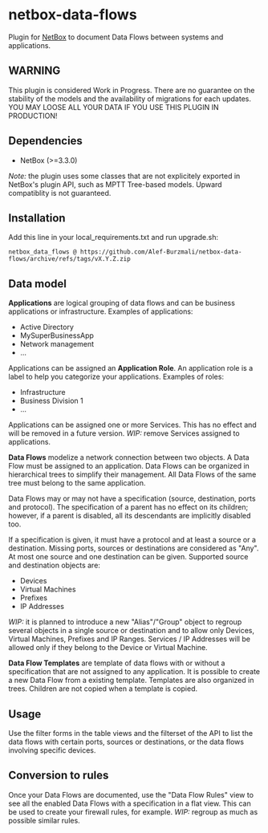 # netbox-data-flows

Plugin for [NetBox](https://docs.netbox.dev/) to document Data Flows between
systems and applications.

## WARNING

This plugin is considered Work in Progress. There are no guarantee on the
stability of the models and the availability of migrations for each updates.
YOU MAY LOOSE ALL YOUR DATA IF YOU USE THIS PLUGIN IN PRODUCTION!

## Dependencies
  - NetBox (>=3.3.0)

*Note:* the plugin uses some classes that are not explicitely exported in 
NetBox's plugin API, such as MPTT Tree-based models. Upward compatiblity is
not guaranteed.

## Installation

Add this line in your local_requirements.txt and run upgrade.sh:
```
netbox_data_flows @ https://github.com/Alef-Burzmali/netbox-data-flows/archive/refs/tags/vX.Y.Z.zip
```

## Data model

**Applications** are logical grouping of data flows and can be business
applications or infrastructure. Examples of applications:
  - Active Directory
  - MySuperBusinessApp
  - Network management
  - ...
  
Applications can be assigned an **Application Role**. An application role is a
label to help you categorize your applications. Examples of roles:
  - Infrastructure
  - Business Division 1
  - ...
  
Applications can be assigned one or more Services. This has no effect and will
be removed in a future version.
*WIP:* remove Services assigned to applications.

**Data Flows** modelize a network connection between two objects. A Data Flow
must be assigned to an application. Data Flows can be organized in hierarchical
trees to simplify their management. All Data Flows of the same tree must belong
to the same application.

Data Flows may or may not have a specification (source, destination, ports and
protocol). The specification of a parent has no effect on its children;
however, if a parent is disabled, all its descendants are implicitly disabled
too.

If a specification is given, it must have a protocol and at least a source or
a destination. Missing ports, sources or destinations are considered as "Any".
At most one source and one destination can be given.
Supported source and destination objects are:
  - Devices
  - Virtual Machines
  - Prefixes
  - IP Addresses

*WIP:* it is planned to introduce a new "Alias"/"Group" object to regroup
several objects in a single source or destination and to allow only Devices,
Virtual Machines, Prefixes and IP Ranges. Services / IP Addresses will be
allowed only if they belong to the Device or Virtual Machine.

**Data Flow Templates** are template of data flows with or without a
specification that are not assigned to any application. It is possible to
create a new Data Flow from a existing template. Templates are also organized
in trees. Children are not copied when a template is copied.

## Usage

Use the filter forms in the table views and the filterset of the API to list
the data flows with certain ports, sources or destinations, or the data flows
involving specific devices.

## Conversion to rules

Once your Data Flows are documented, use the "Data Flow Rules" view to see
all the enabled Data Flows with a specification in a flat view. This can be
used to create your firewall rules, for example.
*WIP:* regroup as much as possible similar rules.

